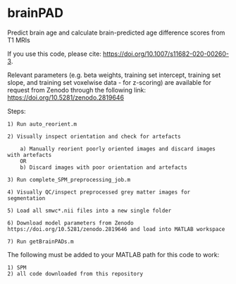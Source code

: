 # brainPAD
Predict brain age and calculate brain-predicted age difference scores from T1 MRIs

If you use this code, please cite: https://doi.org/10.1007/s11682-020-00260-3.
   
Relevant parameters (e.g. beta weights, training set intercept, training set slope, and training set voxelwise data - for z-scoring) are available for request from Zenodo through the following link: https://doi.org/10.5281/zenodo.2819646

Steps:

    1) Run auto_reorient.m

    2) Visually inspect orientation and check for artefacts

        a) Manually reorient poorly oriented images and discard images with artefacts
        OR
        b) Discard images with poor orientation and artefacts

    3) Run complete_SPM_preprocessing_job.m

    4) Visually QC/inspect preprocessed grey matter images for segmentation
    
    5) Load all smwc*.nii files into a new single folder
    
    6) Download model parameters from Zenodo https://doi.org/10.5281/zenodo.2819646 and load into MATLAB workspace
    
    7) Run getBrainPADs.m


The following must be added to your MATLAB path for this code to work:

    1) SPM
    2) all code downloaded from this repository
    
